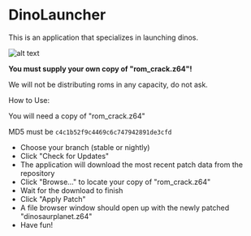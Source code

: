 # DinoLauncher

This is an application that specializes in launching dinos.

![alt text](https://i.imgur.com/FFFhG5Y.png)

**You must supply your own copy of "rom_crack.z64"!**

We will not be distributing roms in any capacity, do not ask.

How to Use:

You will need a copy of "rom_crack.z64"

MD5 must be `c4c1b52f9c4469c6c747942891de3cfd`


- Choose your branch (stable or nightly)
- Click "Check for Updates"
- The application will download the most recent patch data from the repository
- Click "Browse..." to locate your copy of "rom_crack.z64"
- Wait for the download to finish
- Click "Apply Patch"
- A file browser window should open up with the newly patched "dinosaurplanet.z64"
- Have fun!
